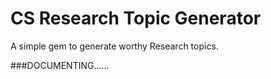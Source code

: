 # CS Research Topic Generator
A simple gem to generate worthy Research topics.

###DOCUMENTING......

